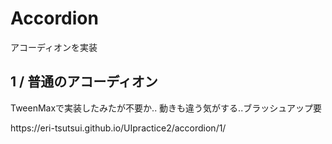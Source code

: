 <h1>Accordion</h1>
<p>アコーディオンを実装</p>

<h2>1 / 普通のアコーディオン</h2>
<p>TweenMaxで実装したみたが不要か.. 動きも違う気がする..ブラッシュアップ要</p>
<p>https://eri-tsutsui.github.io/UIpractice2/accordion/1/</p>

